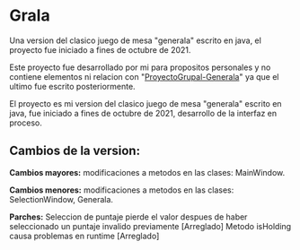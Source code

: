 # Grala

Una version del clasico juego de mesa "generala" escrito en java, el proyecto fue iniciado a fines de octubre de 2021.

Este proyecto fue desarrollado por mi para propositos personales y no contiene elementos ni relacion con "[ProyectoGrupal-Generala](github.com/DanielH1999/ProyectoGrupal-Generala)" ya que el ultimo fue escrito posteriormente.

El proyecto es mi version del clasico juego de mesa "generala" escrito en java, fue iniciado a fines de octubre de 2021, desarrollo de la interfaz en proceso.

## Cambios de la version:

**Cambios mayores:**
	modificaciones a metodos en las clases: MainWindow.

**Cambios menores:**
	modificaciones a metodos en las clases: SelectionWindow, Generala.

**Parches:**
	Seleccion de puntaje pierde el valor despues de haber seleccionado un puntaje invalido previamente [Arreglado]
	Metodo isHolding causa problemas en runtime [Arreglado]
